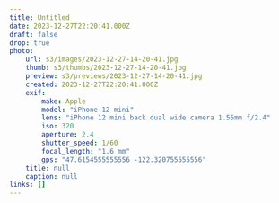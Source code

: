 ```yaml
---
title: Untitled
date: 2023-12-27T22:20:41.000Z
draft: false
drop: true
photo:
    url: s3/images/2023-12-27-14-20-41.jpg
    thumb: s3/thumbs/2023-12-27-14-20-41.jpg
    preview: s3/previews/2023-12-27-14-20-41.jpg
    created: 2023-12-27T22:20:41.000Z
    exif:
        make: Apple
        model: "iPhone 12 mini"
        lens: "iPhone 12 mini back dual wide camera 1.55mm f/2.4"
        iso: 320
        aperture: 2.4
        shutter_speed: 1/60
        focal_length: "1.6 mm"
        gps: "47.6154555555556 -122.320755555556"
    title: null
    caption: null
links: []
---
```

